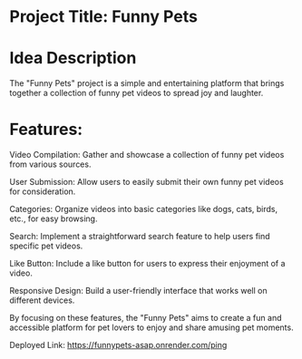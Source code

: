 # Project Title: Funny Pets 

# Idea Description

The "Funny Pets" project is a simple and entertaining platform that brings together a collection of funny pet videos to spread joy and laughter.

# Features:

Video Compilation: Gather and showcase a collection of funny pet videos from various sources.

User Submission: Allow users to easily submit their own funny pet videos for consideration.

Categories: Organize videos into basic categories like dogs, cats, birds, etc., for easy browsing.

Search: Implement a straightforward search feature to help users find specific pet videos.

Like Button: Include a like button for users to express their enjoyment of a video.

Responsive Design: Build a user-friendly interface that works well on different devices.

By focusing on these features, the "Funny Pets" aims to create a fun and accessible platform for pet lovers to enjoy and share amusing pet moments.

Deployed Link: 
https://funnypets-asap.onrender.com/ping